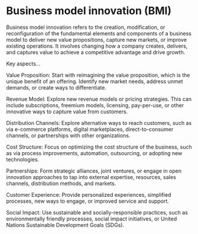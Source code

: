 # Business model innovation (BMI)

Business model innovation refers to the creation, modification, or reconfiguration of the fundamental elements and components of a business model to deliver new value propositions, capture new markets, or improve existing operations. It involves changing how a company creates, delivers, and captures value to achieve a competitive advantage and drive growth.

Key aspects…

Value Proposition: Start with reimagining the value proposition, which is the unique benefit of an offering. Identify new market needs, address unmet demands, or create ways to differentiate.

Revenue Model: Explore new revenue models or pricing strategies. This can include subscriptions, freemium models, licensing, pay-per-use, or other innovative ways to capture value from customers.

Distribution Channels: Explore alternative ways to reach customers, such as via e-commerce platforms, digital marketplaces, direct-to-consumer channels, or partnerships with other organizations.

Cost Structure: Focus on optimizing the cost structure of the business, such as via process improvements, automation, outsourcing, or adopting new technologies.

Partnerships: Form strategic alliances, joint ventures, or engage in open innovation approaches to tap into external expertise, resources, sales channels, distribution methods, and markets.

Customer Experience: Provide personalized experiences, simplified processes, new ways to engage, or improved service and support.

Social Impact: Use sustainable and socially-responsible practices, such as environmentally friendly processes, social impact initiatives, or United Nations Sustainable Development Goals (SDGs).
